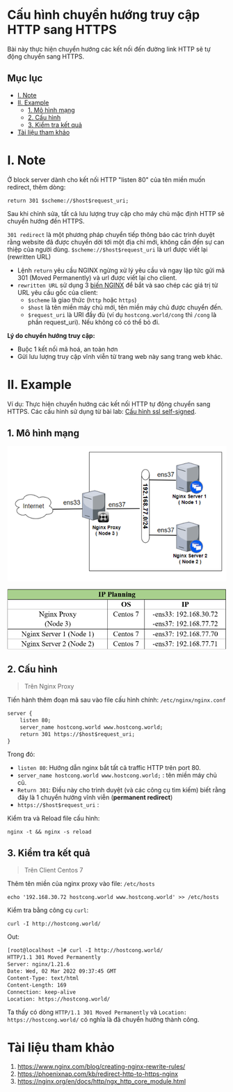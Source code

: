 <h1> Cấu hình chuyển hướng truy cập HTTP sang HTTPS</h1>

Bài này thực hiện chuyển hướng các kết nối đến đường link HTTP sẽ tự động chuyển sang HTTPS.

<h2> Mục lục </h2>

- [I. Note](#i-note)
- [II. Example](#ii-example)
  - [1. Mô hình mạng](#1-mô-hình-mạng)
  - [2. Cấu hình](#2-cấu-hình)
  - [3. Kiểm tra kết quả](#3-kiểm-tra-kết-quả)
- [Tài liệu tham khảo](#tài-liệu-tham-khảo)

# I. Note

Ở block server dành cho kết nối HTTP "listen 80" của tên miền muốn redirect, thêm dòng:
```
return 301 $scheme://$host$request_uri;
```

Sau khi chỉnh sửa, tất cả lưu lượng truy cập cho máy chủ mặc định HTTP sẽ chuyển hướng đến HTTPS.

`301 redirect` là một phương pháp chuyển tiếp thông báo các trình duyệt rằng website đã được chuyển dời tới một địa chỉ mới, không cần đến sự can thiệp của người dùng.
`$scheme://$host$request_uri` là url được viết lại (rewritten URL)
- Lệnh `return` yêu cầu NGINX ngừng xử lý yêu cầu và ngay lập tức gửi mã 301 (Moved Permanently) và url được viết lại cho client.
- `rewritten URL` sử dụng 3 [biến NGINX](https://nginx.org/en/docs/varindex.html?_ga=2.206714007.507550558.1646032305-319433364.1644219864&_gac=1.57395800.1646115905.CjwKCAiAgvKQBhBbEiwAaPQw3GcwyKFSsqWz0z3mM3ADaRzk2opfcAdTuWYME_OK9HvZ9OwZtTiguxoCSscQAvD_BwE) để bắt và sao chép các giá trị từ URL yêu cầu gốc của client:
  - `$scheme` là giao thức (`http` hoặc `https`)
  - `$host` là tên miền máy chủ mới, tên miền máy chủ được chuyển đến.
  - `$request_uri` là URI đầy đủ (ví dụ `hostcong.world/cong` thì `/cong` là phần request_uri). Nếu không có có thể bỏ đi.

**Lý do chuyển hướng truy cập:**
- Buộc 1 kết nối mã hoá, an toàn hơn
- Gửi lưu lượng truy cập vĩnh viễn từ trang web này sang trang web khác.
# II. Example

Ví dụ: Thực hiện chuyển hướng các kết nối HTTP tự động chuyển sang HTTPS.
Các cấu hình sử dụng từ bài lab: [Cấu hình ssl self-signed](nginx-ssl.md).
## 1. Mô hình mạng

![](./../NTP/image/nginxproxynginx.png)

![](./../NTP/image/ipnginxfornginx.png)

## 2. Cấu hình

> Trên Nginx Proxy

Tiến hành thêm đoạn mã sau vào file cấu hình chính: `/etc/nginx/nginx.conf`
```
server {
    listen 80;
    server_name hostcong.world www.hostcong.world;
    return 301 https://$host$request_uri;
}
```

Trong đó:
- `listen 80`: Hướng dẫn nginx bắt tất cả traffic HTTP trên port 80.
- `server_name hostcong.world www.hostcong.world;` : tên miền máy chủ cũ.
- `Return 301`: Điều này cho trình duyệt (và các công cụ tìm kiếm) biết rằng đây là 1 chuyển hướng vĩnh viễn (**permanent redirect**)
- `https://$host$request_uri` : 

Kiểm tra và Reload file cấu hình:
```
nginx -t && nginx -s reload
```

## 3. Kiểm tra kết quả

> Trên Client Centos 7

Thêm tên miền của nginx proxy vào file: `/etc/hosts`
```
echo '192.168.30.72 hostcong.world www.hostcong.world' >> /etc/hosts
```

Kiểm tra bằng công cụ `curl`:
```
curl -I http://hostcong.world/
```

Out:
```
[root@localhost ~]# curl -I http://hostcong.world/
HTTP/1.1 301 Moved Permanently
Server: nginx/1.21.6
Date: Wed, 02 Mar 2022 09:37:45 GMT
Content-Type: text/html
Content-Length: 169
Connection: keep-alive
Location: https://hostcong.world/
```

Ta thấy có dòng `HTTP/1.1 301 Moved Permanently` và `Location: https://hostcong.world/` có nghĩa là đã chuyển hướng thành công.


# Tài liệu tham khảo


1. https://www.nginx.com/blog/creating-nginx-rewrite-rules/
2. https://phoenixnap.com/kb/redirect-http-to-https-nginx
3. https://nginx.org/en/docs/http/ngx_http_core_module.html
